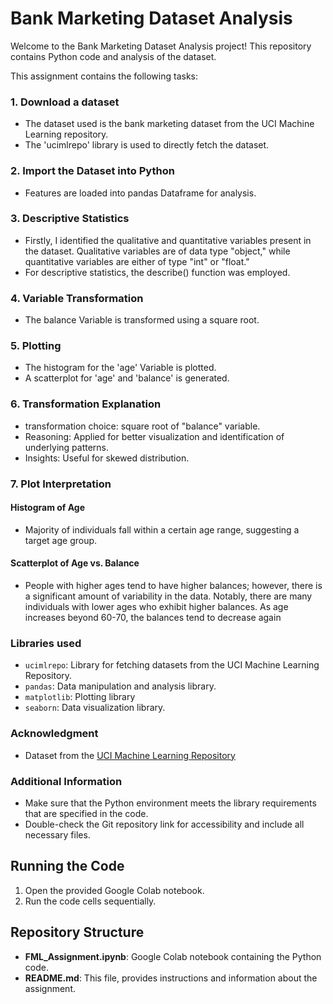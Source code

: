 # Bank Marketing Dataset Analysis 

Welcome to the Bank Marketing Dataset Analysis project! This repository contains Python code and analysis of the dataset.

This assignment contains the following tasks:

### 1. Download a dataset 
- The dataset used is the bank marketing dataset from the UCI  Machine Learning repository.
- The 'ucimlrepo' library is used to directly fetch the dataset.

### 2. Import the Dataset into Python 
- Features are loaded into pandas Dataframe for analysis.

### 3. Descriptive Statistics 
- Firstly, I identified the qualitative and quantitative variables present in the dataset. Qualitative variables are of data type "object," while quantitative variables are either of type "int" or "float."
- For descriptive statistics, the describe() function was employed.

### 4. Variable Transformation 
- The balance Variable is transformed using a square root.

### 5. Plotting 
- The histogram for the 'age' Variable is plotted.
- A scatterplot for 'age' and 'balance' is generated.

### 6. Transformation Explanation 
- transformation choice: square root of "balance" variable.
- Reasoning: Applied for better visualization and identification of underlying patterns.
- Insights: Useful for skewed distribution.

### 7.  Plot Interpretation 
#### Histogram of Age 
- Majority of individuals fall within a certain age range, suggesting a target age group.
#### Scatterplot of Age vs. Balance
- People with higher ages tend to have higher balances; however, there is a significant amount of variability in the data. Notably, there are many individuals with lower ages who exhibit higher balances. As age increases beyond 60-70, the balances tend to decrease again

### Libraries used
- `ucimlrepo`: Library for fetching datasets from the UCI Machine Learning Repository.
- `pandas`:  Data manipulation and analysis library.
- `matplotlib`: Plotting library
- `seaborn`: Data visualization library.

### Acknowledgment 
- Dataset from the [UCI Machine Learning Repository](https://archive.ics.uci.edu/dataset/222/bank+marketing)


### Additional Information 
- Make sure that the Python environment meets the library requirements that are specified in the code.
- Double-check the Git repository link for accessibility and include all necessary files.

## Running the Code
1. Open the provided Google Colab notebook.
2. Run the code cells sequentially.

## Repository Structure

- **FML_Assignment.ipynb**: Google Colab notebook containing the Python code.
- **README.md**: This file, provides instructions and information about the assignment.
